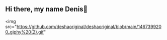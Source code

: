 ## Hi there, my name Denis👋

<img src="https://github.com/deshaoriginal/deshaoriginal/blob/main/1467399200_giphy%20(2).gif"
